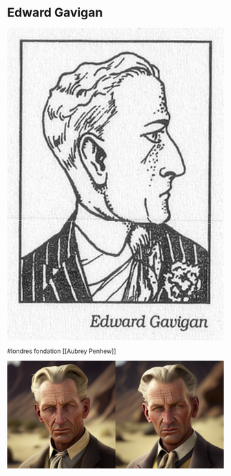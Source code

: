 # Edward Gavigan

![](images/20221202222502.png)  

#londres 
fondation [[Aubrey Penhew]]

![](images/20230224215147.png)  